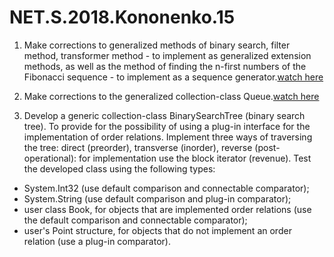 # NET.S.2018.Kononenko.15

1. Make corrections to generalized methods of binary search, filter method, transformer method - to implement as generalized extension methods, as well as the method of finding the n-first numbers of the Fibonacci sequence - to implement as a sequence generator.[watch here](https://github.com/AlexanderKononenko210b/NET.S.2018.Kononenko.14.git)

2. Make corrections to the generalized collection-class Queue.[watch here](https://github.com/AlexanderKononenko210b/NET.S.2018.Kononenko.01.git)

3. Develop a generic collection-class BinarySearchTree (binary search tree). To provide for the possibility of using a plug-in interface for the implementation of order relations. Implement three ways of traversing the tree: direct (preorder), transverse (inorder), reverse (post-operational): for implementation use the block iterator (revenue). Test the developed class using the following types:
- System.Int32 (use default comparison and connectable comparator);
- System.String (use default comparison and plug-in comparator);
- user class Book, for objects that are implemented order relations (use the default comparison and connectable comparator);
- user's Point structure, for objects that do not implement an order relation (use a plug-in comparator).
